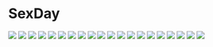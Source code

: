 # SexDay
![](https://konachan.com/image/d9c3c11058c592e5256eab14e4094fd2/Konachan.com%20-%20241192%202girls%20animal_ears%20anthropomorphism%20blush%20brown_eyes%20brown_hair%20gray_hair%20kemono_friends%20orange_eyes%20rance-san%20short_hair.jpg)
![](https://konachan.com/image/951a04aa51477c2b240b8d6dcacd446c/Konachan.com%20-%20137939%20blush%20bra%20breasts%20censored%20favorite%20game_cg%20nipples%20panties%20pussy_juice%20red_hair%20school_uniform%20sex%20shida_kazuhiro%20short_hair%20underwear.jpg)
![](https://konachan.com/image/95d45d19e41991ab3e702052b722ecc3/Konachan.com%20-%2073950%20ass%20barefoot%20blue_eyes%20blush%20breasts%20gray_hair%20long_hair%20original%20school_swimsuit%20swimsuit%20water.jpg)
![](https://konachan.com/image/5d7d4786ec8742d676a3f2d4903cf2db/Konachan.com%20-%2034982%20kyouran_kazoku_nikki.jpg)
![](https://konachan.com/image/6810b0ec4af79b27095abe4193e9d07e/Konachan.com%20-%2050940%20flowers%20izayoi_sakuya%20maid%20nobu%20touhou.jpg)
![](https://konachan.com/image/03a4b9eb10531640d5a4626bb9e7b888/Konachan.com%20-%20188288%20censored%20cum%20happypink%20pussy%20saten_ruiko%20to_aru_kagaku_no_railgun%20to_aru_majutsu_no_index%20uiharu_kazari.jpg)
![](https://konachan.com/image/18b51ad7165796a01f7a7cb5d8ca0415/Konachan.com%20-%2014930%20hellsing.jpg)
![](https://konachan.com/jpeg/9fc2b6faf241bca10c427a1300b1102a/Konachan.com%20-%20139781%20astronauts%20blonde_hair%20erect%21%20game_cg%20green_eyes%20long_hair%20piromizu%20pointed_ears%20ribbons%20tail%20tiana_jill_lilithtia%20wings.jpg)
![](https://konachan.com/image/297ad8775bc9c566a805fe36a9e457ae/Konachan.com%20-%20265402%20brown_hair%20headphones%20nasu%20original%20scarf%20scenic%20school_uniform%20skirt.jpg)
![](https://konachan.com/jpeg/81514e853535aa253064fb346cc437aa/Konachan.com%20-%2050889%20akiyama_mio%20bikini%20k-on%21%20swimsuit.jpg)
![](https://konachan.com/jpeg/a83df50c14701c03fafac4581f4efdbf/Konachan.com%20-%2079425%20akiyama_mio%20black_hair%20book%20boots%20bow%20guitar%20headphones%20instrument%20k-on%21%20long_hair%20panties%20purple_eyes%20ribbons%20striped_panties%20underwear.jpg)
![](https://konachan.com/image/ece5b1817bb4cd9f9f5305089446c09d/Konachan.com%20-%20201731%20blush%20book%20bubbles%20chibi%20glasses%20green_eyes%20green_hair%20group%20hat%20long_hair%20ponytail%20purple_hair%20red_eyes%20red_hair%20short_hair%20swimsuit%20underwater%20water.jpg)
![](https://konachan.com/image/445e844d25dbf1468c3001878f69bf7d/Konachan.com%20-%2071437%20aram%20beach%20blonde_hair%20flowers%20green_eyes%20hoshina_airi%20long_hair%20merchen_prince%20merupuri%20pink_eyes%20pink_hair%20short_hair.jpg)
![](https://konachan.com/image/fc6467a7925844aff047db9abcad7c75/Konachan.com%20-%20104994%20all_male%20kaito%20male%20vocaloid.jpg)
![](https://konachan.com/image/579af84ddb9463e41d00de83a1871b81/Konachan.com%20-%20232238%20black_hair%20blush%20brown_eyes%20earmuffs%20gloves%20hoodie%20idolmaster%20idolmaster_million_live%21%20ima_%28lm_ew%29%20loli%20nakatani_iku%20scarf%20short_hair%20sky%20stars.jpg)
![](https://konachan.com/image/b7f0d0dcb41c4ea4ee798962711c13c1/Konachan.com%20-%2085096%20megurine_luka%20vocaloid.jpg)
![](https://konachan.com/image/fc960bba345681214dc11f39e7e85f94/Konachan.com%20-%20169948%20anthropomorphism%20breasts%20brown_hair%20gray_eyes%20kaga_%28kancolle%29%20kantai_collection%20nipples%20ponytail%20ribbons%20short_hair%20shoukaki_%28earthean%29%20sketch.jpg)
![](https://konachan.com/image/c3a3d4feddf1cba9dbfa4cd025990e8a/Konachan.com%20-%20146294%20appare%21_tenka_gomen%20black_hair%20blush%20book%20breasts%20hasegawa_taira%20katagiri_hinata%20long_hair%20navel%20red_eyes%20scan%20sword%20underwear%20weapon.jpg)
![](https://konachan.com/image/616151f5505c809e2d071efe1210dff5/Konachan.com%20-%2039277%2020th_heart%20anemono%20blue.jpg)
![](https://konachan.com/image/36352737a3d77f9566367c145d317a3c/Konachan.com%20-%20299217%20animal_ears%20barefoot%20dress%20food%20loli%20miyama_tsubaki_me%20mousegirl%20original%20pink_eyes%20pink_hair%20short_hair%20signed.jpg)

